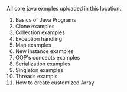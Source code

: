 All core java exmples uploaded in this location.

1. Basics of Java Programs 
2. Clone examples
3. Collection examples
4. Exception handling
5. Map examples
6. New instance examples
7. OOP's concepts examples
8. Serialization examples
9. Singleton examples
10. Threads exampls
11. How to create customized Array
